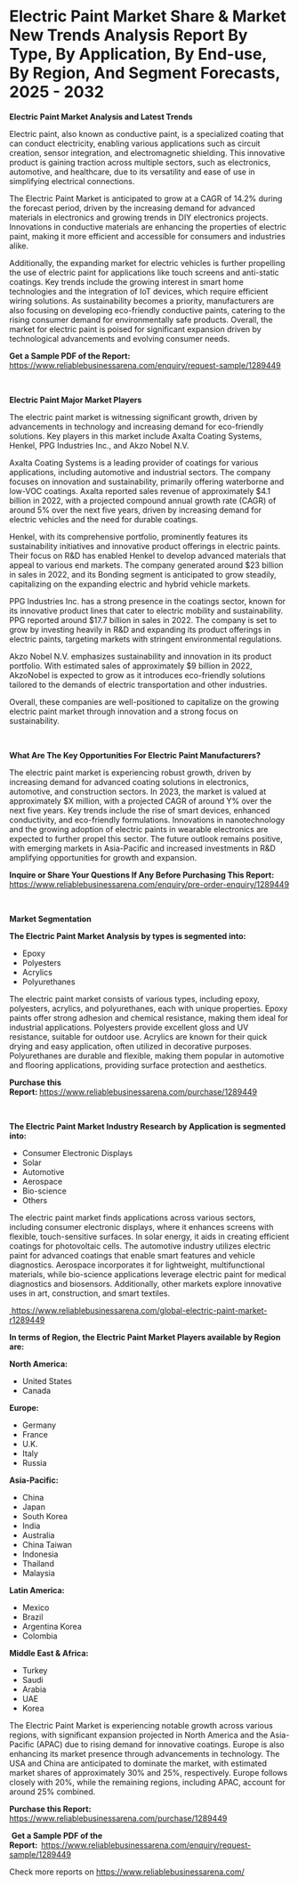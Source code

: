 <p><h1>Electric Paint Market Share & Market New Trends Analysis Report By Type, By Application, By End-use, By Region, And Segment Forecasts, 2025 - 2032</h1></p><p><strong>Electric Paint Market Analysis and Latest Trends</strong></p>
<p><p>Electric paint, also known as conductive paint, is a specialized coating that can conduct electricity, enabling various applications such as circuit creation, sensor integration, and electromagnetic shielding. This innovative product is gaining traction across multiple sectors, such as electronics, automotive, and healthcare, due to its versatility and ease of use in simplifying electrical connections.</p><p>The Electric Paint Market is anticipated to grow at a CAGR of 14.2% during the forecast period, driven by the increasing demand for advanced materials in electronics and growing trends in DIY electronics projects. Innovations in conductive materials are enhancing the properties of electric paint, making it more efficient and accessible for consumers and industries alike.</p><p>Additionally, the expanding market for electric vehicles is further propelling the use of electric paint for applications like touch screens and anti-static coatings. Key trends include the growing interest in smart home technologies and the integration of IoT devices, which require efficient wiring solutions. As sustainability becomes a priority, manufacturers are also focusing on developing eco-friendly conductive paints, catering to the rising consumer demand for environmentally safe products. Overall, the market for electric paint is poised for significant expansion driven by technological advancements and evolving consumer needs.</p></p>
<p><strong>Get a Sample PDF of the Report:&nbsp;</strong> <a href="https://www.reliablebusinessarena.com/enquiry/request-sample/1289449?utm_campaign=1990&utm_medium=2&utm_source=Github&utm_content=ia&utm_term=16012025&utm_id=electric-paint">https://www.reliablebusinessarena.com/enquiry/request-sample/1289449</a></p>
<p>&nbsp;</p>
<p><strong>Electric Paint Major Market Players</strong></p>
<p><p>The electric paint market is witnessing significant growth, driven by advancements in technology and increasing demand for eco-friendly solutions. Key players in this market include Axalta Coating Systems, Henkel, PPG Industries Inc., and Akzo Nobel N.V. </p><p>Axalta Coating Systems is a leading provider of coatings for various applications, including automotive and industrial sectors. The company focuses on innovation and sustainability, primarily offering waterborne and low-VOC coatings. Axalta reported sales revenue of approximately $4.1 billion in 2022, with a projected compound annual growth rate (CAGR) of around 5% over the next five years, driven by increasing demand for electric vehicles and the need for durable coatings.</p><p>Henkel, with its comprehensive portfolio, prominently features its sustainability initiatives and innovative product offerings in electric paints. Their focus on R&D has enabled Henkel to develop advanced materials that appeal to various end markets. The company generated around $23 billion in sales in 2022, and its Bonding segment is anticipated to grow steadily, capitalizing on the expanding electric and hybrid vehicle markets.</p><p>PPG Industries Inc. has a strong presence in the coatings sector, known for its innovative product lines that cater to electric mobility and sustainability. PPG reported around $17.7 billion in sales in 2022. The company is set to grow by investing heavily in R&D and expanding its product offerings in electric paints, targeting markets with stringent environmental regulations.</p><p>Akzo Nobel N.V. emphasizes sustainability and innovation in its product portfolio. With estimated sales of approximately $9 billion in 2022, AkzoNobel is expected to grow as it introduces eco-friendly solutions tailored to the demands of electric transportation and other industries.</p><p>Overall, these companies are well-positioned to capitalize on the growing electric paint market through innovation and a strong focus on sustainability.</p></p>
<p>&nbsp;</p>
<p><strong>What Are The Key Opportunities For Electric Paint Manufacturers?</strong></p>
<p><p>The electric paint market is experiencing robust growth, driven by increasing demand for advanced coating solutions in electronics, automotive, and construction sectors. In 2023, the market is valued at approximately $X million, with a projected CAGR of around Y% over the next five years. Key trends include the rise of smart devices, enhanced conductivity, and eco-friendly formulations. Innovations in nanotechnology and the growing adoption of electric paints in wearable electronics are expected to further propel this sector. The future outlook remains positive, with emerging markets in Asia-Pacific and increased investments in R&D amplifying opportunities for growth and expansion.</p></p>
<p><strong>Inquire or Share Your Questions If Any Before Purchasing This Report:</strong> <a href="https://www.reliablebusinessarena.com/enquiry/pre-order-enquiry/1289449?utm_campaign=1990&utm_medium=2&utm_source=Github&utm_content=ia&utm_term=16012025&utm_id=electric-paint">https://www.reliablebusinessarena.com/enquiry/pre-order-enquiry/1289449</a></p>
<p>&nbsp;</p>
<p><strong>Market Segmentation</strong></p>
<p><strong>The Electric Paint Market Analysis by types is segmented into:</strong></p>
<p><ul><li>Epoxy</li><li>Polyesters</li><li>Acrylics</li><li>Polyurethanes</li></ul></p>
<p><p>The electric paint market consists of various types, including epoxy, polyesters, acrylics, and polyurethanes, each with unique properties. Epoxy paints offer strong adhesion and chemical resistance, making them ideal for industrial applications. Polyesters provide excellent gloss and UV resistance, suitable for outdoor use. Acrylics are known for their quick drying and easy application, often utilized in decorative purposes. Polyurethanes are durable and flexible, making them popular in automotive and flooring applications, providing surface protection and aesthetics.</p></p>
<p><strong>Purchase this Report:&nbsp;</strong><a href="https://www.reliablebusinessarena.com/purchase/1289449?utm_campaign=1990&utm_medium=2&utm_source=Github&utm_content=ia&utm_term=16012025&utm_id=electric-paint">https://www.reliablebusinessarena.com/purchase/1289449</a></p>
<p>&nbsp;</p>
<p><strong>The Electric Paint Market Industry Research by Application is segmented into:</strong></p>
<p><ul><li>Consumer Electronic Displays</li><li>Solar</li><li>Automotive</li><li>Aerospace</li><li>Bio-science</li><li>Others</li></ul></p>
<p><p>The electric paint market finds applications across various sectors, including consumer electronic displays, where it enhances screens with flexible, touch-sensitive surfaces. In solar energy, it aids in creating efficient coatings for photovoltaic cells. The automotive industry utilizes electric paint for advanced coatings that enable smart features and vehicle diagnostics. Aerospace incorporates it for lightweight, multifunctional materials, while bio-science applications leverage electric paint for medical diagnostics and biosensors. Additionally, other markets explore innovative uses in art, construction, and smart textiles.</p></p>
<p><a href="https://www.reliablebusinessarena.com/global-electric-paint-market-r1289449?utm_campaign=1990&utm_medium=2&utm_source=Github&utm_content=ia&utm_term=16012025&utm_id=electric-paint">&nbsp;https://www.reliablebusinessarena.com/global-electric-paint-market-r1289449</a></p>
<p><strong>In terms of Region, the Electric Paint Market Players available by Region are:</strong></p>
<p>
    <p> <strong> North America: </strong>
        <ul>
            <li>United States</li>
            <li>Canada</li>
        </ul>
        </p> 
    <p> <strong> Europe: </strong>
        <ul>
            <li>Germany</li>
            <li>France</li>
            <li>U.K.</li>
            <li>Italy</li>
            <li>Russia</li>
        </ul>
        </p> 
    <p> <strong> Asia-Pacific: </strong>
        <ul>
            <li>China</li>
            <li>Japan</li>
            <li>South Korea</li>
            <li>India</li>
            <li>Australia</li>
            <li>China Taiwan</li>
            <li>Indonesia</li>
            <li>Thailand</li>
            <li>Malaysia</li>
        </ul>
        </p> 
    <p> <strong> Latin America: </strong>
        <ul>
            <li>Mexico</li>
            <li>Brazil</li>
            <li>Argentina Korea</li>
            <li>Colombia</li>
        </ul>
        </p> 
    <p> <strong> Middle East & Africa: </strong>
        <ul>
            <li>Turkey</li>
            <li>Saudi</li>
            <li>Arabia</li>
            <li>UAE</li>
            <li>Korea</li>
        </ul>
    </p>
    </p>
<p><p>The Electric Paint Market is experiencing notable growth across various regions, with significant expansion projected in North America and the Asia-Pacific (APAC) due to rising demand for innovative coatings. Europe is also enhancing its market presence through advancements in technology. The USA and China are anticipated to dominate the market, with estimated market shares of approximately 30% and 25%, respectively. Europe follows closely with 20%, while the remaining regions, including APAC, account for around 25% combined.</p></p>
<p><strong>Purchase this Report: </strong><a href="https://www.reliablebusinessarena.com/purchase/1289449?utm_campaign=1990&utm_medium=2&utm_source=Github&utm_content=ia&utm_term=16012025&utm_id=electric-paint">https://www.reliablebusinessarena.com/purchase/1289449</a></p>
<p>&nbsp;<strong>Get a Sample PDF of the Report:&nbsp;&nbsp;</strong><a href="https://www.reliablebusinessarena.com/enquiry/request-sample/1289449?utm_campaign=1990&utm_medium=2&utm_source=Github&utm_content=ia&utm_term=16012025&utm_id=electric-paint">https://www.reliablebusinessarena.com/enquiry/request-sample/1289449</a></p>
<p><strong></strong></p>
<p>Check more reports on <a href="https://www.reliablebusinessarena.com/?utm_campaign=1990&utm_medium=2&utm_source=Github&utm_content=ia&utm_term=16012025&utm_id=electric-paint">https://www.reliablebusinessarena.com/</a></p>